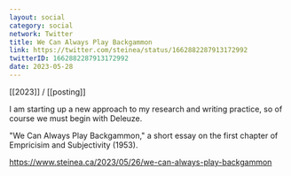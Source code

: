 ```yaml
---
layout: social
category: social
network: Twitter
title: We Can Always Play Backgammon
link: https://twitter.com/steinea/status/1662882287913172992
twitterID: 1662882287913172992
date: 2023-05-28
---
```


[[2023]] / [[posting]]

I am starting up a new approach to my research and writing practice, so of course we must begin with Deleuze.

"We Can Always Play Backgammon," a short essay on the first chapter of Empricisim and Subjectivity (1953).

<https://www.steinea.ca/2023/05/26/we-can-always-play-backgammon>
